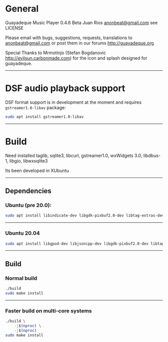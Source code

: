 # General

Guayadeque Music Player 0.4.6 Beta
Juan Rios anonbeat@gmail.com
see LICENSE

Please email with bugs, suggestions, requests, translations to anonbeat@gmail.com
or post them in our forums http://guayadeque.org

Special Thanks to Mrmotinjo (Stefan Bogdanovic http://evilsun.carbonmade.com)
for the icon and splash designed for guayadeque.

---

# DSF audio playback support

DSF format support is in development at the moment and requires ``gstreamer1.0-libav`` package:

```bash
sudo apt install gstreamer1.0-libav
```

---

# Build

Need installed taglib, sqlite3, libcurl, gstreamer1.0, wxWidgets 3.0, libdbus-1, libgio, libwxsqlite3

Its been developed in XUbuntu

---

## Dependencies

### Ubuntu (pre 20.0):

```bash
sudo apt install libindicate-dev libgdk-pixbuf2.0-dev libtag-extras-dev libgstreamer-plugins-base1.0-dev libgstreamer1.0-dev libwxsqlite3-3.0-dev libwxbase3.0-dev
```

---

### Ubuntu 20.04

```bash
sudo apt install libgpod-dev libjsoncpp-dev libgdk-pixbuf2.0-dev libtag-extras-dev libgstreamer-plugins-base1.0-dev libgstreamer1.0-dev libwxsqlite3-3.0-dev libwxbase3.0-dev libtag1-dev libcurl4-gnutls-dev
```

---

## Build

### Normal build

```bash
./build 
sudo make install
```

---

### Faster build on multi-core systems

```bash
./build \
	-j$(nproc) \
	-j$(nproc)
sudo make install
```


